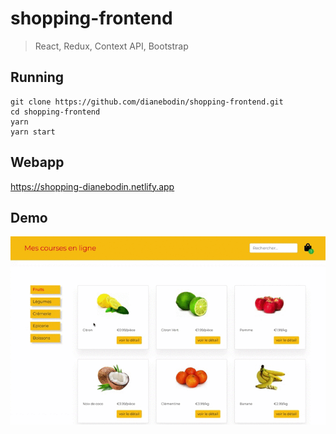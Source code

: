# shopping-frontend

> React, Redux, Context API, Bootstrap
    
## Running
```
git clone https://github.com/dianebodin/shopping-frontend.git
cd shopping-frontend
yarn
yarn start
```
     
## Webapp
https://shopping-dianebodin.netlify.app

## Demo

<p align="center">
	<img src="https://github.com/dianebodin/shopping-frontend/blob/master/preview/video.gif" width="800">
</p>

